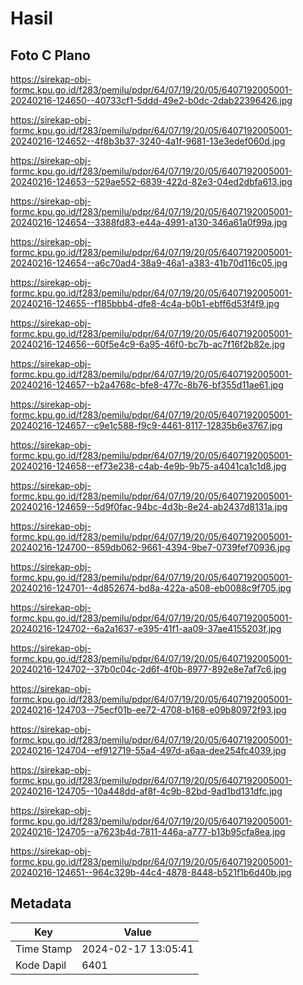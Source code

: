 # Hasil

## Foto C Plano

https://sirekap-obj-formc.kpu.go.id/f283/pemilu/pdpr/64/07/19/20/05/6407192005001-20240216-124650--40733cf1-5ddd-49e2-b0dc-2dab22396426.jpg

https://sirekap-obj-formc.kpu.go.id/f283/pemilu/pdpr/64/07/19/20/05/6407192005001-20240216-124652--4f8b3b37-3240-4a1f-9681-13e3edef060d.jpg

https://sirekap-obj-formc.kpu.go.id/f283/pemilu/pdpr/64/07/19/20/05/6407192005001-20240216-124653--529ae552-6839-422d-82e3-04ed2dbfa613.jpg

https://sirekap-obj-formc.kpu.go.id/f283/pemilu/pdpr/64/07/19/20/05/6407192005001-20240216-124654--3388fd83-e44a-4991-a130-346a61a0f99a.jpg

https://sirekap-obj-formc.kpu.go.id/f283/pemilu/pdpr/64/07/19/20/05/6407192005001-20240216-124654--a6c70ad4-38a9-46a1-a383-41b70d116c05.jpg

https://sirekap-obj-formc.kpu.go.id/f283/pemilu/pdpr/64/07/19/20/05/6407192005001-20240216-124655--f185bbb4-dfe8-4c4a-b0b1-ebff6d53f4f9.jpg

https://sirekap-obj-formc.kpu.go.id/f283/pemilu/pdpr/64/07/19/20/05/6407192005001-20240216-124656--60f5e4c9-6a95-46f0-bc7b-ac7f16f2b82e.jpg

https://sirekap-obj-formc.kpu.go.id/f283/pemilu/pdpr/64/07/19/20/05/6407192005001-20240216-124657--b2a4768c-bfe8-477c-8b76-bf355d11ae61.jpg

https://sirekap-obj-formc.kpu.go.id/f283/pemilu/pdpr/64/07/19/20/05/6407192005001-20240216-124657--c9e1c588-f9c9-4461-8117-12835b6e3767.jpg

https://sirekap-obj-formc.kpu.go.id/f283/pemilu/pdpr/64/07/19/20/05/6407192005001-20240216-124658--ef73e238-c4ab-4e9b-9b75-a4041ca1c1d8.jpg

https://sirekap-obj-formc.kpu.go.id/f283/pemilu/pdpr/64/07/19/20/05/6407192005001-20240216-124659--5d9f0fac-94bc-4d3b-8e24-ab2437d8131a.jpg

https://sirekap-obj-formc.kpu.go.id/f283/pemilu/pdpr/64/07/19/20/05/6407192005001-20240216-124700--859db062-9661-4394-9be7-0739fef70936.jpg

https://sirekap-obj-formc.kpu.go.id/f283/pemilu/pdpr/64/07/19/20/05/6407192005001-20240216-124701--4d852674-bd8a-422a-a508-eb0088c9f705.jpg

https://sirekap-obj-formc.kpu.go.id/f283/pemilu/pdpr/64/07/19/20/05/6407192005001-20240216-124702--6a2a1637-e395-41f1-aa09-37ae4155203f.jpg

https://sirekap-obj-formc.kpu.go.id/f283/pemilu/pdpr/64/07/19/20/05/6407192005001-20240216-124702--37b0c04c-2d6f-4f0b-8977-892e8e7af7c6.jpg

https://sirekap-obj-formc.kpu.go.id/f283/pemilu/pdpr/64/07/19/20/05/6407192005001-20240216-124703--75ecf01b-ee72-4708-b168-e09b80972f93.jpg

https://sirekap-obj-formc.kpu.go.id/f283/pemilu/pdpr/64/07/19/20/05/6407192005001-20240216-124704--ef912719-55a4-497d-a6aa-dee254fc4039.jpg

https://sirekap-obj-formc.kpu.go.id/f283/pemilu/pdpr/64/07/19/20/05/6407192005001-20240216-124705--10a448dd-af8f-4c9b-82bd-9ad1bd131dfc.jpg

https://sirekap-obj-formc.kpu.go.id/f283/pemilu/pdpr/64/07/19/20/05/6407192005001-20240216-124705--a7623b4d-7811-446a-a777-b13b95cfa8ea.jpg

https://sirekap-obj-formc.kpu.go.id/f283/pemilu/pdpr/64/07/19/20/05/6407192005001-20240216-124651--964c329b-44c4-4878-8448-b521f1b6d40b.jpg


## Metadata

| Key        | Value               |
| ---------- | ------------------- |
| Time Stamp | 2024-02-17 13:05:41 |
| Kode Dapil | 6401                |




